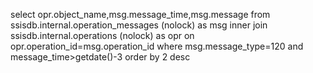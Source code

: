 select opr.object_name,msg.message_time,msg.message
from ssisdb.internal.operation_messages (nolock) as msg
inner join ssisdb.internal.operations (nolock) as opr
on opr.operation_id=msg.operation_id
where msg.message_type=120
and message_time>getdate()-3
order by 2 desc
